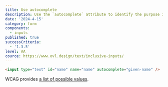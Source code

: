```yaml
---
title: Use autocomplete
description: Use the `autocomplete` attribute to identify the purpose if the input
date: '2024-4-15'
category: form
components:
  - inputs
published: true
successCriteria:
  - '1.3.5'
level: AA
cource: https://www.ovl.design/text/inclusive-inputs/
---
```


```html
<input type="text" id="name" name="name" autocomplete="given-name" />
```

WCAG provides [a list of possible values](https://www.w3.org/TR/WCAG21/#input-purposes).
